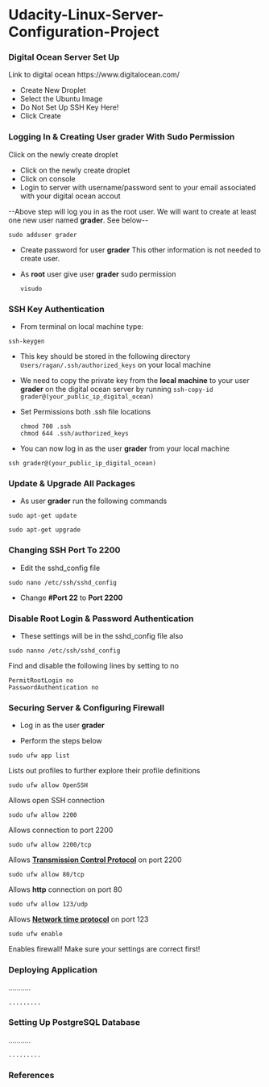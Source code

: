 # Udacity-Linux-Server-Configuration-Project

<h3>Digital Ocean Server Set Up</h3>
<p>Link to digital ocean https://www.digitalocean.com/</p>
<ul>
<li>Create New Droplet</li>
<li>Select the Ubuntu Image</li>
<li>Do Not Set Up SSH Key Here!</li>
<li>Click Create</li>
</ul>


<h3>Logging In & Creating User grader With Sudo Permission</h3>
<p>Click on the newly create droplet</p>
<ul>
<li>Click on the newly create droplet</li>
<li>Click on console</li>
<li>Login to server with username/password sent to your email associated with your digital ocean accout</li>
</ul>
<p>--Above step will log you in as the root user. We will want to create at least one new user named <b>grader</b>. See below--
<pre>
<code>sudo adduser grader</code>
</pre>
<ul>
<li><p>Create password for user <b>grader</b> This other information is not needed to create user.</p></li>
<li><p>As <b>root</b> user give user <b>grader</b> sudo permission </li>
<pre>
<code>visudo</code>
</pre>
</ul>


<h3>SSH Key Authentication</h3>
<ul>
<li><p>From terminal on local machine type:</p></li>
</ul>
<pre>
<code>ssh-keygen</code>
</pre>
<ul>
<li><p>This key should be stored in the following directory <code>Users/ragan/.ssh/authorized_keys</code> on your local machine</p></li>
<li><p>We need to copy the private key from the <b>local machine</b> to your user <b>grader</b> on the digital ocean server by running <code>ssh-copy-id grader@(your_public_ip_digital_ocean)</code></p></li>
<li><p>Set Permissions both .ssh file locations</p></li>
<pre>
<code>chmod 700 .ssh</code>
<code>chmod 644 .ssh/authorized_keys</code>
</pre>
<li><p>You can now log in as the user <b>grader</b> from your local machine</p></li>
</ul>
<pre>
<code>ssh grader@(your_public_ip_digital_ocean)</code>
</pre>




<h3>Update & Upgrade All Packages</h3>
<ul>
<li><p>As user <b>grader</b> run the following commands</p></li>
</ul>
<p><code>sudo apt-get update</code></p>

<p><code>sudo apt-get upgrade</code></p>



<h3>Changing SSH Port To 2200</h3>
<ul>
<li><p>Edit the sshd_config file</p></li>
</ul>
<pre>
<code>sudo nano /etc/ssh/sshd_config</code>
</pre>
<ul>
<li><p>Change <b>#Port 22</b> to <b>Port 2200</b></p></li>
</ul>

<h3>Disable Root Login & Password Authentication</h3>
<ul>
<li><p>These settings will be in the sshd_config file also<p></li>
</ul>
<code>sudo nanno /etc/ssh/sshd_config</code>
<p>Find and disable the following lines by setting to no</p>
<pre>
<code>PermitRootLogin no</code>
<code>PasswordAuthentication no</code>
</pre>


<h3>Securing Server & Configuring Firewall</h3>
<ul>
<li><p>Log in as the user <b>grader</b></p></li>
<li><p>Perform the steps below</p></li>
</ul>
<code>sudo ufw app list</code><p> Lists out profiles to further explore their profile definitions</p>
<code>sudo ufw allow OpenSSH</code><p> Allows open SSH connection</p>
<code>sudo ufw allow 2200</code><p> Allows connection to port 2200</p>
<code>sudo ufw allow 2200/tcp</code><p> Allows <a href="https://stackoverflow.com/questions/8156254/tcp-vs-udp-what-is-a-tcp-connection"><b>Transmission Control Protocol</b></a> on port 2200</p>
<code>sudo ufw allow 80/tcp</code><p> Allows <b>http</b> connection on port 80</p>
<code>sudo ufw allow 123/udp</code><p> Allows <a href="https://www.auditmypc.com/udp-port-123.asp"><b>Network time protocol</b></a> on port 123</p>
<code>sudo ufw enable</code><p> Enables firewall! Make sure your settings are correct first!</p>



<h3>Deploying Application</h3>
<p>........... </p>
<pre>
<code>.........</code>
</pre>


<h3>Setting Up PostgreSQL Database</h3>
<p>........... </p>
<pre>
<code>.........</code>
</pre>


<h3>References</h3>
